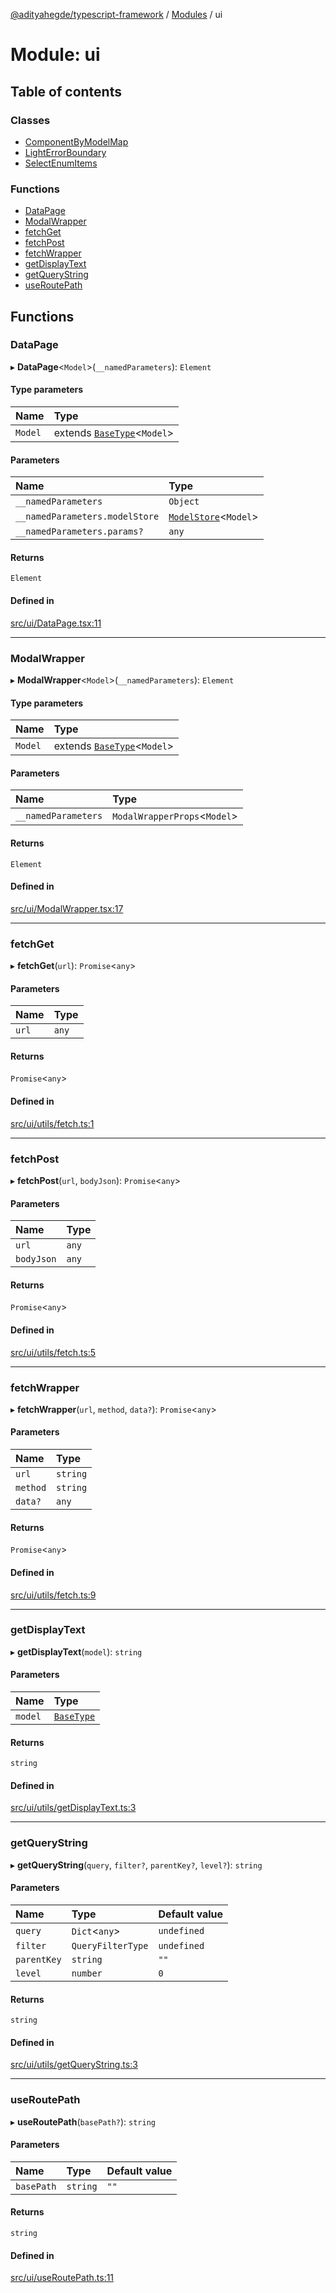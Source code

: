 [@adityahegde/typescript-framework](../README.md) / [Modules](../modules.md) / ui

# Module: ui

## Table of contents

### Classes

- [ComponentByModelMap](../classes/ui.ComponentByModelMap.md)
- [LightErrorBoundary](../classes/ui.LightErrorBoundary.md)
- [SelectEnumItems](../classes/ui.SelectEnumItems.md)

### Functions

- [DataPage](ui.md#datapage)
- [ModalWrapper](ui.md#modalwrapper)
- [fetchGet](ui.md#fetchget)
- [fetchPost](ui.md#fetchpost)
- [fetchWrapper](ui.md#fetchwrapper)
- [getDisplayText](ui.md#getdisplaytext)
- [getQueryString](ui.md#getquerystring)
- [useRoutePath](ui.md#useroutepath)

## Functions

### DataPage

▸ **DataPage**<`Model`\>(`__namedParameters`): `Element`

#### Type parameters

| Name | Type |
| :------ | :------ |
| `Model` | extends [`BaseType`](../classes/models.BaseType.md)<`Model`\> |

#### Parameters

| Name | Type |
| :------ | :------ |
| `__namedParameters` | `Object` |
| `__namedParameters.modelStore` | [`ModelStore`](../classes/ui_store.ModelStore.md)<`Model`\> |
| `__namedParameters.params?` | `any` |

#### Returns

`Element`

#### Defined in

[src/ui/DataPage.tsx:11](https://github.com/AdityaHegde/typescript-framework/blob/3b13972/src/ui/DataPage.tsx#L11)

___

### ModalWrapper

▸ **ModalWrapper**<`Model`\>(`__namedParameters`): `Element`

#### Type parameters

| Name | Type |
| :------ | :------ |
| `Model` | extends [`BaseType`](../classes/models.BaseType.md)<`Model`\> |

#### Parameters

| Name | Type |
| :------ | :------ |
| `__namedParameters` | `ModalWrapperProps`<`Model`\> |

#### Returns

`Element`

#### Defined in

[src/ui/ModalWrapper.tsx:17](https://github.com/AdityaHegde/typescript-framework/blob/3b13972/src/ui/ModalWrapper.tsx#L17)

___

### fetchGet

▸ **fetchGet**(`url`): `Promise`<`any`\>

#### Parameters

| Name | Type |
| :------ | :------ |
| `url` | `any` |

#### Returns

`Promise`<`any`\>

#### Defined in

[src/ui/utils/fetch.ts:1](https://github.com/AdityaHegde/typescript-framework/blob/3b13972/src/ui/utils/fetch.ts#L1)

___

### fetchPost

▸ **fetchPost**(`url`, `bodyJson`): `Promise`<`any`\>

#### Parameters

| Name | Type |
| :------ | :------ |
| `url` | `any` |
| `bodyJson` | `any` |

#### Returns

`Promise`<`any`\>

#### Defined in

[src/ui/utils/fetch.ts:5](https://github.com/AdityaHegde/typescript-framework/blob/3b13972/src/ui/utils/fetch.ts#L5)

___

### fetchWrapper

▸ **fetchWrapper**(`url`, `method`, `data?`): `Promise`<`any`\>

#### Parameters

| Name | Type |
| :------ | :------ |
| `url` | `string` |
| `method` | `string` |
| `data?` | `any` |

#### Returns

`Promise`<`any`\>

#### Defined in

[src/ui/utils/fetch.ts:9](https://github.com/AdityaHegde/typescript-framework/blob/3b13972/src/ui/utils/fetch.ts#L9)

___

### getDisplayText

▸ **getDisplayText**(`model`): `string`

#### Parameters

| Name | Type |
| :------ | :------ |
| `model` | [`BaseType`](../classes/models.BaseType.md) |

#### Returns

`string`

#### Defined in

[src/ui/utils/getDisplayText.ts:3](https://github.com/AdityaHegde/typescript-framework/blob/3b13972/src/ui/utils/getDisplayText.ts#L3)

___

### getQueryString

▸ **getQueryString**(`query`, `filter?`, `parentKey?`, `level?`): `string`

#### Parameters

| Name | Type | Default value |
| :------ | :------ | :------ |
| `query` | `Dict`<`any`\> | `undefined` |
| `filter` | `QueryFilterType` | `undefined` |
| `parentKey` | `string` | `""` |
| `level` | `number` | `0` |

#### Returns

`string`

#### Defined in

[src/ui/utils/getQueryString.ts:3](https://github.com/AdityaHegde/typescript-framework/blob/3b13972/src/ui/utils/getQueryString.ts#L3)

___

### useRoutePath

▸ **useRoutePath**(`basePath?`): `string`

#### Parameters

| Name | Type | Default value |
| :------ | :------ | :------ |
| `basePath` | `string` | `""` |

#### Returns

`string`

#### Defined in

[src/ui/useRoutePath.ts:11](https://github.com/AdityaHegde/typescript-framework/blob/3b13972/src/ui/useRoutePath.ts#L11)
